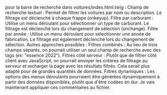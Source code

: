 pour la barre de recherche dans voitures/index.html.twig :
Champ de recherche textuel : Permet de filtrer les voitures par nom ou description. Le filtrage est déclenché à chaque frappe (onkeyup).
Filtre par carburant : Utilise un menu déroulant pour sélectionner un type de carburant. Le filtrage est déclenché lors du changement de sélection (onchange).
Filtre par année : Utilise un menu déroulant pour sélectionner une année de fabrication. Le filtrage est également déclenché lors du changement de sélection.
Autres approches possibles :
Filtres combinés : Au lieu de trois champs séparés, on pourrait utiliser un seul champ de recherche avec des tags (ex: "essence 2022").
Filtres côté serveur : Plutôt que de filtrer côté client avec JavaScript, on pourrait envoyer les critères de filtrage au serveur et recharger la page avec les résultats filtrés. Cela serait plus adapté pour de grandes quantités de données.
Filtres dynamiques : Les options des menus déroulants pourraient être générées dynamiquement à partir des données disponibles, plutôt que d'être codées en dur.
Je vais maintenant appliquer ces commentaires au fichier.
